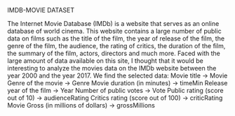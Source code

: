 IMDB-MOVIE DATASET

The Internet Movie Database (IMDb) is a website that serves as an online database of world cinema. This website contains a large number of public data on films such as the title of the film, the year of release of the film, the genre of the film, the audience, the rating of critics, the duration of the film, the summary of the film, actors, directors and much more. Faced with the large amount of data available on this site, I thought that it would be interesting to analyze the movies data on the IMDb website between the year 2000 and the year 2017.
We find the selected data: Movie title -> Movie Genre of the movie -> Genre Movie duration (in minutes) -> timeMin Release year of the film -> Year Number of public votes -> Vote Public rating (score out of 10) -> audienceRating Critics rating (score out of 100) -> criticRating Movie Gross (in millions of dollars) -> grossMillions
